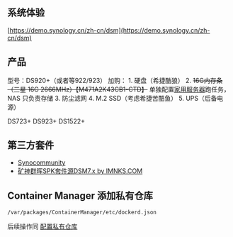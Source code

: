 ## 系统体验

[https://demo.synology.cn/zh-cn/dsm](https://demo.synology.cn/zh-cn/dsm)


## 产品

型号：DS920+（或者等922/923）
加购：
	1. 硬盘（希捷酷狼）
	2. ~~16G内存条（三星 16G 2666MHz）【M471A2K43CB1-CTD】~~  单独配置[家用服务器](../内网设备/服务器/家用服务器.md)跑任务，NAS 只负责存储
	3. 防尘滤网
	4. M.2 SSD（考虑希捷苦酷鱼）
	5. UPS（后备电源）


DS723+
DS923+
DS1522+

## 第三方套件

- [Synocommunity](https://packages.synocommunity.com/)
- [矿神群晖SPK套件源DSM7.x by IMNKS.COM](https://spk7.imnks.com/)


## Container Manager 添加私有仓库

`/var/packages/ContainerManager/etc/dockerd.json`

后续操作同 [配置私有仓库](../../代码片段/Docker/配置私有仓库.md)